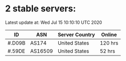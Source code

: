 # 2 stable servers:

Latest update at: Wed Jul 15 10:10:10 UTC 2020

| ID | ASN | Server Country | Online |
| -- | --- | -------------- | ------ |
| #.D09B | AS174 | United States | 120 hrs |
| #.59DE | AS16509 | United States | 52 hrs |

